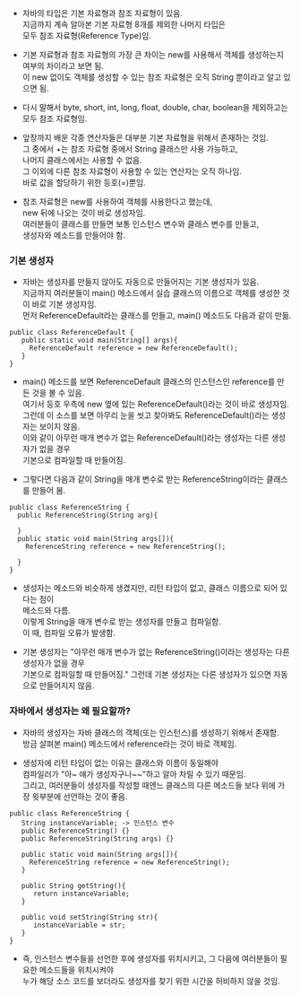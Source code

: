 

- 자바의 타입은 기본 자료형과 참조 자료형이 있음.  
  지금까지 계속 알아본 기본 자료형 8개를 제외한 나머지 타입은  
  모두 참조 자료형(Reference Type)임.  
  
- 기본 자료형과 참조 자료형의 가장 큰 차이는 new를 사용해서 객체를 생성하는지 여부의 차이라고 보면 됨.  
  이 new 없이도 객체를 생성할 수 있는 참조 자료형은 오직 String 뿐이라고 알고 있으면 됨.  
  
- 다시 말해서 byte, short, int, long, float, double, char, boolean을 제외하고는  
  모두 참조 자료형임.  
  
- 앞장까지 배운 각종 연산자들은 대부분 기본 자료형을 위해서 존재하는 것임.  
  그 중에서 +는 참조 자료형 중에서 String 클래스만 사용 가능하고,  
  나머지 클래스에서는 사용할 수 없음.  
  그 이외에 다른 참조 자료형이 사용할 수 있는 연산자는 오직 하나임.  
  바로 값을 할당하기 위한 등호(=)뿐임.  
  

- 참조 자료형은 new를 사용하여 객체를 사용한다고 했는데,  
  new 뒤에 나오는 것이 바로 생성자임.  
  여러분들이 클래스를 만들면 보통 인스턴스 변수와 클래스 변수를 만들고,  
  생성자와 메소드를 만들어야 함.  
 
  
### 기본 생성자

- 자바는 생성자를 만들지 않아도 자동으로 만들어지는 기본 생성자가 있음.  
  지금까지 여러분들이 main() 메소드에서 실습 클래스의 이름으로 객체를 생성한 것이 바로 기본 생성자임.  
  먼저 ReferenceDefault라는 클래스를 만들고, main() 메소드도 다음과 같이 만듦.  
  
```
public class ReferenceDefault {
   public static void main(String[] args){
     ReferenceDefault reference = new ReferenceDefault();
   }
}
```

- main() 메소드를 보면 ReferenceDefault 클래스의 인스턴스인 reference를 만든 것을 볼 수 있음.  
  여기서 등호 우측에 new 옆에 있는 ReferenceDefault()라는 것이 바로 생성자임.  
  그런데 이 소스를 보면 아무리 눈을 씻고 찾아봐도 ReferenceDefault()라는 생성자는 보이지 않음.  
  이와 같이 아무런 매개 변수가 없는 ReferenceDefault()라는 생성자는 다른 생성자가 없을 경우  
  기본으로 컴파일할 때 만들어짐.  
  
- 그렇다면 다음과 같이 String을 매개 변수로 받는 ReferenceString이라는 클래스를 만들어 봄.  
  
 ```
 public class ReferenceString {
   public ReferenceString(String arg){
    
   }
   public static void main(String args[]){
     ReferenceString reference = new ReferenceString();
    
   }
 }
```

 - 생성자는 메소드와 비슷하게 생겼지만, 리턴 타입이 없고, 클래스 이름으로 되어 있다는 점이  
   메소드와 다름.  
   이렇게 String을 매개 변수로 받는 생성자를 만들고 컴파일함.  
   이 때, 컴파일 오류가 발생함.  
  
 - 기본 생성자는 "아무런 매개 변수가 없는 ReferenceString()이라는 생성자는 다른 생성자가 없을 경우  
   기본으로 컴파일할 때 만들어짐." 
   그런데 기본 생성자는 다른 생성자가 있으면 자동으로 만들어지지 않음.  
 
 
### 자바에서 생성자는 왜 필요할까? 

- 자바의 생성자는 자바 클래스의 객체(또는 인스턴스)를 생성하기 위해서 존재함.  
  방금 살펴본 main() 메소드에서 reference라는 것이 바로 객체임.  
  
- 생성자에 리턴 타입이 없는 이유는 클래스와 이름이 동일해야  
  컴파일러가 "아~ 얘가 생성자구나~~"하고 알아 차릴 수 있기 때문임.  
  그리고, 여러분들이 생성자를 작성할 때엔느 클래스의 다른 메소드들 보다 위에 가장 윗부분에 선언하는 것이 좋음.  
  
```
public class ReferenceString {
   String instanceVariable; -> 인스턴스 변수
   public ReferenceString() {}
   public ReferenceString(String args) {} 
   
   public static void main(String args[]){
     ReferenceString reference = new ReferenceString();
   }
   
   public String getString(){
      return instanceVariable;
   }
   
   public void setString(String str){
      instanceVariable = str;
   }
}
``` 
   
- 즉, 인스턴스 변수들을 선언한 후에 생성자를 위치시키고, 그 다음에 여러분들이 필요한 메소드들을 위치시켜야  
  누가 해당 소스 코드를 보더라도 생성자를 찾기 위한 시간을 허비하지 않을 것임.  
  
   
